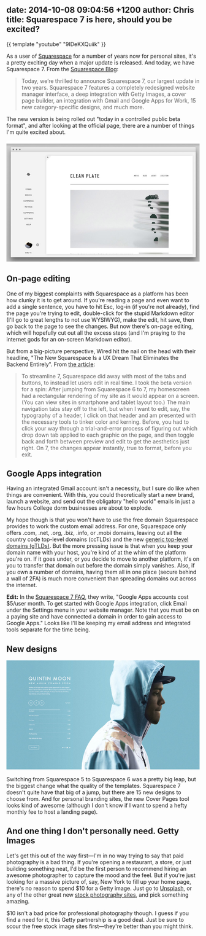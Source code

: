 date: 2014-10-08 09:04:56 +1200
author: Chris
title: Squarespace 7 is here, should you be excited?
----

<!-- excerpt -->

{{ template "youtube" "9IDeKXQuiik" }}

As a user of [Squarespace](https://iwantmyname.com/features/applications/custom-domain-apps/websites/squarespace-build-your-website-with-own-url) for a number of years now for personal sites, it's a pretty exciting day when a major update is released. And today, we have Squarespace 7.  From the [Squarespace Blog](https://blog.squarespace.com/blog/introducing-squarespace-7):

>Today, we’re thrilled to announce Squarespace 7, our largest update in two years. Squarespace 7 features a completely redesigned website manager interface, a deep integration with Getty Images, a cover page builder, an integration with Gmail and Google Apps for Work, 15 new category-specific designs, and much more.

<!-- /excerpt -->

The new version is being rolled out "today in a controlled public beta format", and after looking at the official page, there are a number of things I'm quite excited about.

![Interface](/media/2014-10-08-squarespace-interface.jpg)

## On-page editing

One of my biggest complaints with Squarespace as a platform has been how clunky it is to get around. If you're reading a page and even want to add a single sentence, you have to hit Esc, log-in (if you're not already), find the page you're trying to edit, double-click for the stupid Markdown editor (I'll go to great lengths to not use WYSIWYG), make the edit, hit save, then go back to the page to see the changes. But now there's on-page editing, which will hopefully cut out all the excess steps (and I'm praying to the internet gods for an on-screen Markdown editor).

But from a big-picture perspective, Wired hit the nail on the head with their headline, "The New Squarespace Is a UX Dream That Eliminates the Backend Entirely". From [the article](http://www.wired.com/2014/10/new-squarespace-ux-dream-eliminates-backend-entirely/):

>To streamline 7, Squarespace did away with most of the tabs and buttons, to instead let users edit in real time. I took the beta version for a spin: After jumping from Squarespace 6 to 7, my homescreen had a rectangular rendering of my site as it would appear on a screen. (You can view sites in smartphone and tablet layout too.) The main navigation tabs stay off to the left, but when I want to edit, say, the typography of a header, I click on that header and am presented with the necessary tools to tinker color and kerning. Before, you had to click your way through a trial-and-error process of figuring out which drop down tab applied to each graphic on the page, and then toggle back and forth between preview and edit to get the aesthetics just right. On 7, the changes appear instantly, true to format, before you exit.

## Google Apps integration

Having an integrated Gmail account isn't a necessity, but I sure do like when things are convenient. With this, you could theoretically start a new brand, launch a website, and send out the obligatory "hello world" emails in just a few hours College dorm businesses are about to explode. 

My hope though is that you won't have to use the free domain Squarespace provides to work the custom email address. For one, Squarespace only offers .com, .net, .org, .biz, .info, or .mobi domains, leaving out all the country code top-level domains (ccTLDs) and the new [generic top-level domains (gTLDs)](https://iwantmyname.com/domains/new-gtld-domain-extensions). But the more pressing issue is that when you keep your domain name with your host, you're kind of at the whim of the platform you're on. If it goes under, or you decide to move to another platform, it's on you to transfer that domain out before the domain simply vanishes. Also, if you own a number of domains, having them all in one place (secure behind a wall of 2FA) is much more convenient than spreading domains out across the internet.

**Edit:** In the [Squarespace 7 FAQ](http://squarespace.com/seven/faq), they write, "Google Apps accounts cost $5/user month. To get started with Google Apps integration, click Email under the Settings menu in your website manager. Note that you must be on a paying site and have connected a domain in order to gain access to Google Apps." Looks like I'll be keeping my email address and integrated tools separate for the time being.

## New designs

![Cover Pages](/media/2014-10-08-squarespace-cover-splash.jpg)

Switching from Squarespace 5 to Squarespace 6 was a pretty big leap, but the biggest change what the quality of the templates. Squarespace 7 doesn't quite have that big of a jump, but there are 15 new designs to choose from. And for personal branding sites, the new Cover Pages tool looks kind of awesome (although I don't know if I want to spend a hefty monthly fee to host a landing page).

## And one thing I don't personally need. Getty Images

Let's get this out of the way first—I'm in no way trying to say that paid photography is a bad thing. If you're opening a restaurant, a store, or just building something neat, I'd be the first person to recommend hiring an awesome photographer to capture the mood and the feel. But if you're just looking for a massive picture of, say, New York to fill up your home page, there's no reason to spend $10 for a Getty image. Just go to [Unsplash](https://unsplash.com/), or any of the other great new [stock photography sites](http://thestocks.im/), and pick something amazing.

$10 isn't a bad price for professional photography though. I guess if you find a need for it, this Getty partnership is a good deal. Just be sure to scour the free stock image sites first—they're better than you might think.
